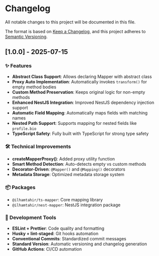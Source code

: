 # Changelog

All notable changes to this project will be documented in this file.

The format is based on [Keep a Changelog](https://keepachangelog.com/en/1.0.0/),
and this project adheres to [Semantic Versioning](https://semver.org/spec/v2.0.0.html).

## [1.0.0] - 2025-07-15

### ✨ Features

- **Abstract Class Support**: Allows declaring Mapper with abstract class
- **Proxy Auto Implementation**: Automatically invokes `transform()` for empty method bodies
- **Custom Method Preservation**: Keeps original logic for non-empty methods
- **Enhanced NestJS Integration**: Improved NestJS dependency injection support
- **Automatic Field Mapping**: Automatically maps fields with matching names
- **Nested Path Support**: Supports mapping for nested fields like `profile.bio`
- **TypeScript Safety**: Fully built with TypeScript for strong type safety

### 🛠 Technical Improvements

- **createMapperProxy()**: Added proxy utility function
- **Smart Method Detection**: Auto-detects empty vs custom methods
- **Decorator-Driven**: `@Mapper()` and `@Mapping()` decorators
- **Metadata Storage**: Optimized metadata storage system

### 📦 Packages

- `@ilhamtahir/ts-mapper`: Core mapping library
- `@ilhamtahir/nest-mapper`: NestJS integration package

### 🔧 Development Tools

- **ESLint + Prettier**: Code quality and formatting
- **Husky + lint-staged**: Git hooks automation
- **Conventional Commits**: Standardized commit messages
- **Standard Version**: Automatic versioning and changelog generation
- **GitHub Actions**: CI/CD automation
